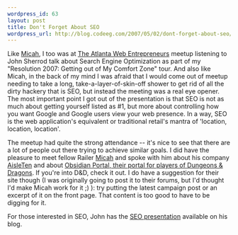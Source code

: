 ```yaml
--- 
wordpress_id: 63
layout: post
title: Don't Forget About SEO
wordpress_url: http://blog.codeeg.com/2007/05/02/dont-forget-about-seo/
---
```

Like <a href="http://blog.aisleten.com/">Micah</a>,  I too was at <a href="http://www.atlanta-web.org/">The Atlanta Web Entrepreneurs</a> meetup listening to John Sherrod talk about Search Engine Optimization as part of my "Resolution 2007: Getting out of My Comfort Zone" tour.  And also like Micah, in the back of my mind I was afraid that I would come out of meetup needing to take a long, take-a-layer-of-skin-off shower to get rid of all the dirty hackery that is SEO, but instead the meeting was a real eye opener.   The most important point I got out of the presentation is that SEO is not as much about getting yourself listed as #1, but more about controlling how you want Google and Google users view your web presence.   In a way, SEO is the web application's equivalent or traditional retail's mantra of 'location, location, location'.

The meetup had quite the strong attendance -- it's nice to see that there are a lot of people out there trying to achieve similar goals.  I did have the pleasure to meet fellow Railer <a href="http://blog.aisleten.com/">Micah</a> and spoke with him about his company <a href="http://aisleten.com">AisleTen</a> and about <a href="http://www.obsidianportal.com/">Obsidian Portal, their </a><a href="http://www.obsidianportal.com/">portal for players of Dungeons &amp; Dragons</a>.  If you're into D&amp;D, check it out.    I do have a suggestion for their site though (I was originally going to post it to their forums, but I'd thought I'd make Micah work for it ;) ): try putting the latest campaign post or an excerpt of it on the front page.  That content is too good to have to be digging for it.

For those interested in SEO, John has the <a href="http://www.slimster.net/seo-presentation-in-atlanta/">SEO presentation</a> available on his blog.
